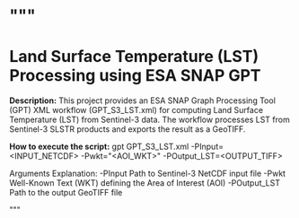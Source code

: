 """
========================================================================================
Land Surface Temperature (LST) Processing using ESA SNAP GPT
========================================================================================

**Description:**
This project provides an ESA SNAP Graph Processing Tool (GPT) XML workflow (GPT_S3_LST.xml) for computing Land Surface Temperature (LST) from Sentinel-3 data. The workflow processes LST from Sentinel-3 SLSTR products and exports the result as a GeoTIFF.

**How to execute the script:**
gpt GPT_S3_LST.xml -PInput=<INPUT_NETCDF> -Pwkt="<AOI_WKT>" -POutput_LST=<OUTPUT_TIFF>

Arguments Explanation: 
-PInput Path to Sentinel-3 NetCDF input file
-Pwkt   Well-Known Text (WKT) defining the Area of Interest (AOI)
-POutput_LST    Path to the output GeoTIFF file

"""

